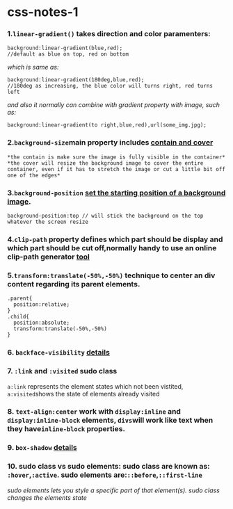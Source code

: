 # css-notes-1

### 1.`linear-gradient()` takes direction and color paramenters:
```
background:linear-gradient(blue,red); 
//default as blue on top, red on bottom
```
*which is same as:*
```
background:linear-gradient(180deg,blue,red);
//180deg as increasing, the blue color will turns right, red turns left
```
*and also it normally can combine with gradient property with image, such as:*
```
background:linear-gradient(to right,blue,red),url(some_img.jpg);
```


### 2.`background-size`main property includes [contain and cover](https://www.w3schools.com/cssref/css3_pr_background-size.asp)
```
*the contain is make sure the image is fully visible in the container*
*the cover will resize the background image to cover the entire container, even if it has to stretch the image or cut a little bit off one of the edges*
```

### 3.`background-position` [set the starting position of a background image](https://www.w3schools.com/cssref/pr_background-position.asp).
```
background-position:top // will stick the background on the top whatever the screen resize
```

### 4.`clip-path` property defines which part should be display and which part should be cut off,normally handy to use an online clip-path generator [tool](https://bennettfeely.com/clippy/)


### 5.`transform:translate(-50%,-50%)` technique to center an div content regarding its parent elements.
```
.parent{
  position:relative;
}
.child{
  position:absolute;
  transform:translate(-50%,-50%)
}
```
### 6. `backface-visibility` [details](https://developer.mozilla.org/en-US/docs/Web/CSS/backface-visibility)

### 7. `:link` and `:visited` sudo class
`a:link` represents the element states which not been vistited, `a:visited`shows the state of elements already visited

### 8. `text-align:center` work with `display:inline` and `display:inline-block` elements, `divs`will work like text when they have`inline-block` properties.

### 9. `box-shadow` [details](https://markusstange.wordpress.com/2009/02/15/fun-with-box-shadows/)

### 10. sudo class vs sudo elements: sudo class are known as: `:hover`,`:active`. sudo elements are:`::before`,`::first-line`
*sudo elements lets you style a specific part of that element(s). sudo class changes the elements state*

